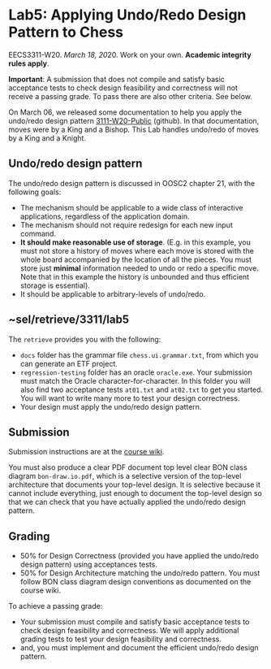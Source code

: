 # Lab5: Applying Undo/Redo Design Pattern to Chess

EECS3311-W20. *March 18, 20*20. Work on your own. **Academic integrity rules apply**. 

**Important**: A submission that does not compile and satisfy basic acceptance tests to check design feasibility and correctness will not receive a passing grade. To pass there are also other criteria. See below. 

On March 06, we released some documentation to help you apply the undo/redo design pattern [3111-W20-Public](https://github.com/yuselg/3311-W20-Public/tree/master/Sample-Code/ETF-chess-challenge) (github). In that documentation,  moves were by a King and a Bishop. This Lab handles undo/redo of moves by a King and a Knight. 

## Undo/redo design pattern

The undo/redo design pattern is discussed in OOSC2 chapter 21, with the following goals:

 * The mechanism should be applicable to a wide class of interactive applications, regardless of the application domain.
 * The mechanism should not require redesign for each new input command.
 * **It should make reasonable use of storage**. (E.g. in this example, you must not store a history of moves where each move is stored with the whole board accompanied by the location of all the pieces. You must store just **minimal** information needed to undo or redo a specific move. Note that in this example the history is unbounded and thus efficient storage is essential). 
 * It should be applicable to arbitrary-levels of undo/redo.

## ~sel/retrieve/3311/lab5

The `retrieve` provides you with the following:

* `docs` folder has the grammar file `chess.ui.grammar.txt`, from which you can generate an ETF project. 
* `regression-testing` folder has an oracle `oracle.exe`. Your submission must match the Oracle character-for-character. In this folder you will also find two acceptance tests `at01.txt` and `at02.txt` to get you started. You will want to write many more to test your design correctness. 
* Your design must apply the undo/redo design pattern.

## Submission

Submission instructions are at the  [course wiki](https://wiki.eecs.yorku.ca/course_archive/2019-20/W/3311/protected:labs:start#lab5). 

You must also produce a clear PDF document top level clear BON class diagram `bon-draw.io.pdf`, which is a selective version of the top-level architecture that documents your top-level design. It is selective because it cannot include everything, just enough to document the top-level design so that we can check that you have actually applied the undo/redo design pattern. 

## Grading

* 50% for Design Correctness (provided you have applied the undo/redo design pattern) using acceptances tests.
* 50% for Design Architecture matching the undo/redo pattern. You must follow BON class diagram design conventions as documented on the course wiki. 

To achieve a passing grade:

* Your submission must compile and satisfy basic acceptance tests to check design feasibility and correctness. We will apply additional grading tests to test your design feasibility and correctness.
* and, you must implement and document the efficient undo/redo design pattern.


